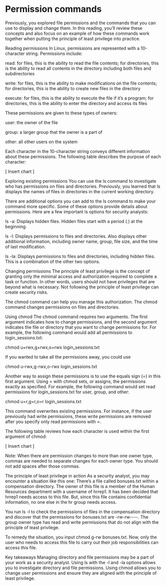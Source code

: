 # Permission commands
Previously, you explored file permissions and the commands that you can use to display and change them.  In this reading, you’ll review these concepts and also focus on an example of how these commands work together when putting the principle of least privilege into practice.

Reading permissions
In Linux, permissions are represented with a 10-character string. Permissions include:

read: for files, this is the ability to read the file contents; for directories, this is the ability to read all contents in the directory including both files and subdirectories

write: for files, this is the ability to make modifications on the file contents; for directories, this is the ability to create new files in the directory

execute: for files, this is the ability to execute the file if it’s a program; for directories, this is the ability to enter the directory and access its files

These permissions are given to these types of owners:

user: the owner of the file

group: a larger group that the owner is a part of

other: all other users on the system

Each character in the 10-character string conveys different information about these permissions. The following table describes the purpose of each character:

[ Insert chart ]

Exploring existing permissions
You can use the ls command to investigate who has permissions on files and directories. Previously, you learned that ls displays the names of files in directories in the current working directory.

There are additional options you can add to the ls command to make your command more specific. Some of these options provide details about permissions. Here are a few important ls options for security analysts:

ls -a: Displays hidden files. Hidden files start with a period (.) at the beginning.

ls -l: Displays permissions to files and directories. Also displays other additional information, including owner name, group, file size, and the time of last modification.

ls -la: Displays permissions to files and directories, including hidden files. This is a combination of the other two options.

Changing permissions
The principle of least privilege is the concept of granting only the minimal access and authorization required to complete a task or function. In other words, users should not have privileges that are beyond what is necessary. Not following the principle of least privilege can create security risks.

The chmod  command can help you manage this authorization. The chmod command changes permissions on files and directories.

Using chmod
The chmod command requires two arguments. The first argument indicates how to change permissions, and the second argument indicates the file or directory that you want to change permissions for.  For example, the following command would add all permissions to login_sessions.txt:

chmod u+rwx,g+rwx,o+rwx login_sessions.txt

If you wanted to take all the permissions away, you could use

chmod u-rwx,g-rwx,o-rwx login_sessions.txt

Another way to assign these permissions is to use the equals sign (=) in this first argument. Using = with chmod sets, or assigns, the permissions exactly as specified. For example, the following command would set read permissions for login_sessions.txt for user, group, and other:

chmod u=r,g=r,o=r login_sessions.txt

This command overwrites existing permissions. For instance, if the user previously had write permissions, these write permissions are removed after you specify only read permissions with =. 

The following table reviews how each character is used within the first argument of chmod:

[ Insert chart ]

Note: When there are permission changes to more than one owner type, commas are needed to separate changes for each owner type. You should not add spaces after those commas.

The principle of least privilege in action
As a security analyst, you may encounter a situation like this one: There’s a file called bonuses.txt within a compensation directory. The owner of this file is a member of the Human Resources department with a username of hrrep1. It has been decided that hrrep1 needs access to this file. But, since this file contains confidential information, no one else in the hr group needs access.

You run ls -l to check the permissions of files in the compensation directory and discover that the permissions for bonuses.txt are -rw-rw----. The group owner type has read and write permissions that do not align with the principle of least privilege.  

To remedy the situation, you input chmod g-rw bonuses.txt. Now, only the user who needs to access this file to carry out their job responsibilities can access this file.

Key takeaways
Managing directory and file permissions may be a part of your work as a security analyst. Using ls with the -l and -la options allows you to investigate directory and file permissions. Using chmod allows you to change user permissions and ensure they are aligned with the principle of least privilege.
